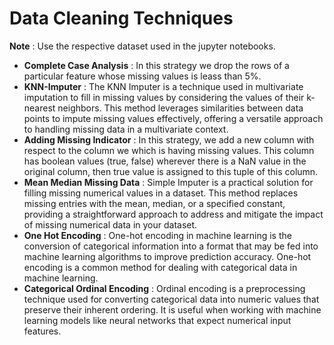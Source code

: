 # **Data Cleaning Techniques** 

**Note** : Use the respective dataset used in the jupyter notebooks.

- **Complete Case Analysis** : In this strategy we drop the rows of a particular feature whose missing values is leass than 5%.
- **KNN-Imputer** : The KNN Imputer is a technique used in multivariate imputation to fill in missing values by considering the values of their k-nearest neighbors. This method leverages similarities between data points to impute missing values effectively, offering a versatile approach to handling missing data in a multivariate context.
- **Adding Missing Indicator** : In this strategy, we add a new column with respect to the column we which is having missing values. This column has boolean values (true, false) wherever there is a NaN value in the original column, then true value is assigned to this tuple of this column.
- **Mean Median Missing Data** : Simple Imputer is a practical solution for filling missing numerical values in a dataset. This method replaces missing entries with the mean, median, or a specified constant, providing a straightforward approach to address and mitigate the impact of missing numerical data in your dataset.
- **One Hot Encoding** : One-hot encoding in machine learning is the conversion of categorical information into a format that may be fed into machine learning algorithms to improve prediction accuracy. One-hot encoding is a common method for dealing with categorical data in machine learning.
- **Categorical Ordinal Encoding** : Ordinal encoding is a preprocessing technique used for converting categorical data into numeric values that preserve their inherent ordering. It is useful when working with machine learning models like neural networks that expect numerical input features.
